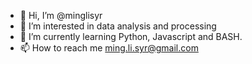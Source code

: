 - 👋 Hi, I’m @minglisyr
- 👀 I’m interested in data analysis and processing
- 🌱 I’m currently learning Python, Javascript and BASH.
- 📫 How to reach me ming.li.syr@gmail.com

<!---
minglisyr/minglisyr is a ✨ special ✨ repository because its `README.md` (this file) appears on your GitHub profile.
You can click the Preview link to take a look at your changes.
--->

